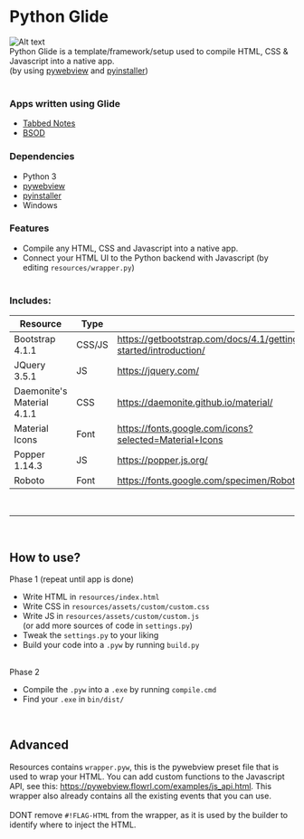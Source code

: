 # Python Glide

![Alt text](https://one.dontdalon.com/screenshot.png)<br>
Python Glide is a template/framework/setup used to compile HTML, CSS & Javascript into a native app.
<br>(by using [pywebview](https://pywebview.flowrl.com/) and [pyinstaller](https://www.pyinstaller.org/))<br><br>

### Apps written using Glide
- [Tabbed Notes](https://github.com/StormTersteeg/tabbed-notes)
- [BSOD](https://github.com/StormTersteeg/bsod)

### Dependencies
- Python 3
- [pywebview](https://pywebview.flowrl.com/)
- [pyinstaller](https://www.pyinstaller.org/)
- Windows

### Features
- Compile any HTML, CSS and Javascript into a native app.
- Connect your HTML UI to the Python backend with Javascript (by editing `resources/wrapper.py`)
<br><br>

### Includes:
| Resource            | Type |  |
|----------------------------|--------|-----------------------------------------------------------------|
| Bootstrap 4.1.1            | CSS/JS | https://getbootstrap.com/docs/4.1/getting-started/introduction/ |
| JQuery 3.5.1               | JS     | https://jquery.com/                                             |
| Daemonite's Material 4.1.1 | CSS    | https://daemonite.github.io/material/                           |
| Material Icons             | Font   | https://fonts.google.com/icons?selected=Material+Icons          |
| Popper 1.14.3              | JS     | https://popper.js.org/                                          |
| Roboto                     | Font   | https://fonts.google.com/specimen/Roboto                        |

<br>
<hr>
<br>

## How to use?
Phase 1 (repeat until app is done)
- Write HTML in `resources/index.html`
- Write CSS in `resources/assets/custom/custom.css`
- Write JS in `resources/assets/custom/custom.js`<br>
(or add more sources of code in `settings.py`)
- Tweak the `settings.py` to your liking
- Build your code into a `.pyw` by running `build.py` <br><br>

Phase 2
- Compile the `.pyw` into a `.exe` by running `compile.cmd`
- Find your `.exe` in `bin/dist/`

<br>

## Advanced
Resources contains `wrapper.pyw`, this is the pywebview preset file that is used to wrap your HTML. You can add custom functions to the Javascript API, see this: https://pywebview.flowrl.com/examples/js_api.html. This wrapper also already contains all the existing events that you can use.<br><br>
DONT remove `#!FLAG-HTML` from the wrapper, as it is used by the builder to identify where to inject the HTML.
